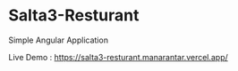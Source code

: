 # Salta3-Resturant
Simple Angular Application




Live Demo : https://salta3-resturant.manarantar.vercel.app/
